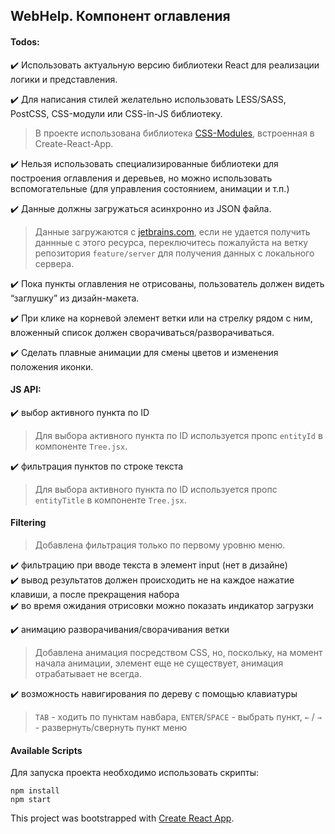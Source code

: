 ## WebHelp. Компонент оглавления

#### Todos:

:heavy_check_mark: Использовать актуальную версию библиотеки React для реализации логики и представления.

:heavy_check_mark: Для написания стилей желательно использовать LESS/SASS, PostCSS, CSS-модули или CSS-in-JS библиотеку.

> В проекте использована библиотека [CSS-Modules](https://github.com/css-modules/css-modules), встроенная в Create-React-App.

:heavy_check_mark: Нельзя использовать специализированные библиотеки для построения оглавления и деревьев, но можно использовать вспомогательные (для управления состоянием, анимации и т.п.)

:heavy_check_mark: Данные должны загружаться асинхронно из JSON файла.

> Данные загружаются с [jetbrains.com](https://www.jetbrains.com/), если не удается получить даннные с этого ресурса, переключитесь пожалуйста на ветку репозитория `feature/server` для получения данных с локального сервера.

:heavy_check_mark: Пока пункты оглавления не отрисованы, пользователь должен видеть “заглушку” из дизайн-макета.

:heavy_check_mark: При клике на корневой элемент ветки или на стрелку рядом с ним, вложенный список должен сворачиваться/разворачиваться.

:heavy_check_mark: Сделать плавные анимации для смены цветов и изменения положения иконки.

#### JS API:

:heavy_check_mark: выбор активного пункта по ID

> Для выбора активного пункта по ID используется пропс `entityId` в компоненте `Tree.jsx`.

:heavy_check_mark: фильтрация пунктов по строке текста

> Для выбора активного пункта по ID используется пропс `entityTitle` в компоненте `Tree.jsx`.

#### Filtering

> Добавлена фильтрация только по первому уровню меню.

:heavy_check_mark: фильтрацию при вводе текста в элемент input (нет в дизайне)  
:heavy_check_mark: вывод результатов должен происходить не на каждое нажатие клавиши, а после прекращения набора  
:heavy_check_mark: во время ожидания отрисовки можно показать индикатор загрузки

:heavy_check_mark: анимацию разворачивания/сворачивания ветки

> Добавлена анимация посредством CSS, но, поскольку, на момент начала анимации, элемент еще не существует, анимация отрабатывает не всегда.

:heavy_check_mark: возможность навигирования по дереву с помощью клавиатуры

> `TAB` - ходить по пунктам навбара, `ENTER`/`SPACE` - выбрать пункт, `←` / `→` - развернуть/свернуть пункт меню

#### Available Scripts

Для запуска проекта необходимо использовать скрипты:

```npm
npm install
npm start
```

This project was bootstrapped with [Create React App](https://github.com/facebook/create-react-app).
